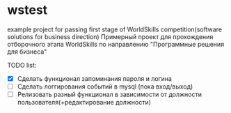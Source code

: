 # wstest
example project for passing first stage of WorldSkills competition(software solutions for business direction)
Примерный проект для прохождения отборочного этапа WorldSkills по направлению "Программные решения для бизнеса"


TODO list:
- [x] Сделать функционал запоминания пароля и логина 
- [ ] Сделать логгирования событий в mysql (пока вход/выход)
- [ ] Релизовать разный функционал в зависимости от должности пользователя(+редактирование должности)
